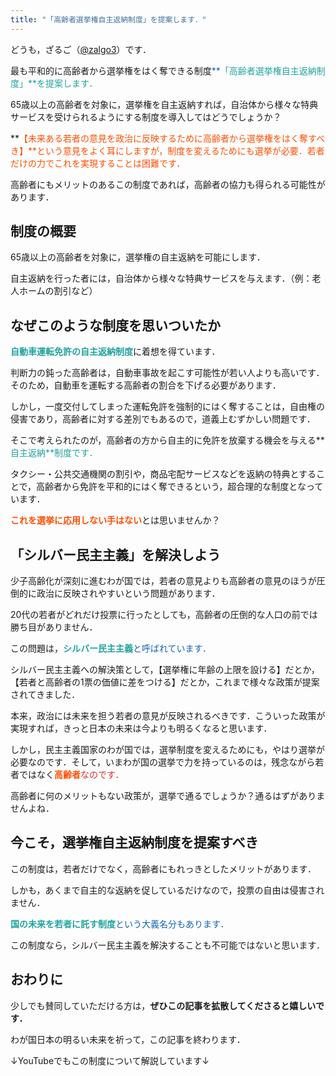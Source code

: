 ```yaml
---
title: "「高齢者選挙権自主返納制度」を提案します．"
---
```


どうも，ざるご（[@zalgo3](https://twitter.com/zalgo3)）です．

最も平和的に高齢者から選挙権をはく奪できる制度<span style="color: #1464b3;">**<span style="color: #20a39e" class="text-color">「高齢者選挙権自主返納制度」**を提案します．

65歳以上の高齢者を対象に，選挙権を自主返納すれば，自治体から様々な特典サービスを受けられるようにする制度を導入してはどうでしょうか？

**<span style="color: #d32f2f;"><span style="color: #ff4e00" class="text-color">【未来ある若者の意見を政治に反映するために高齢者から選挙権をはく奪すべき】**という意見をよく耳にしますが，制度を変えるためにも選挙が必要．若者だけの力でこれを実現することは困難です．

高齢者にもメリットのあるこの制度であれば，高齢者の協力も得られる可能性があります．

## 制度の概要

65歳以上の高齢者を対象に，選挙権の自主返納を可能にします．

自主返納を行った者には，自治体から様々な特典サービスを与えます．（例：老人ホームの割引など）

## なぜこのような制度を思いついたか

**<span style="color: #1464b3;"><span style="color: #20a39e" class="text-color">自動車運転免許の自主返納制度**に着想を得ています．

判断力の鈍った高齢者は，自動車事故を起こす可能性が若い人よりも高いです．そのため，自動車を運転する高齢者の割合を下げる必要があります．

しかし，一度交付してしまった運転免許を強制的にはく奪することは，自由権の侵害であり，高齢者に対する差別でもあるので，道義上むずかしい問題です．

そこで考えられたのが，高齢者の方から自主的に免許を放棄する機会を与える**<span style="color: #1464b3;"><span style="color: #20a39e" class="text-color">自主返納**制度です．

タクシー・公共交通機関の割引や，商品宅配サービスなどを返納の特典とすることで，高齢者から免許を平和的にはく奪できるという，超合理的な制度となっています．

**<span style="color: #d32f2f;"><span style="color: #ff4e00" class="text-color">これを選挙に応用しない手はない**とは思いませんか？

## 「シルバー民主主義」を解決しよう

少子高齢化が深刻に進むわが国では，若者の意見よりも高齢者の意見のほうが圧倒的に政治に反映されやすいという問題があります．

20代の若者がどれだけ投票に行ったとしても，高齢者の圧倒的な人口の前では勝ち目がありません．

この問題は，<span style="color: #1464b3;">**<span style="color: #20a39e" class="text-color">シルバー民主主義**と呼ばれています．

シルバー民主主義への解決策として，【選挙権に年齢の上限を設ける】だとか，【若者と高齢者の1票の価値に差をつける】だとか，これまで様々な政策が提案されてきました．

本来，政治には未来を担う若者の意見が反映されるべきです．こういった政策が実現すれば，きっと日本の未来は今よりも明るくなると思います．

しかし，民主主義国家のわが国では，選挙制度を変えるためにも，やはり選挙が必要なのです．そして，いまわが国の選挙で力を持っているのは，残念ながら若者ではなく<span style="color: #d32f2f;">**<span style="color: #ff4e00" class="text-color">高齢者**なのです．

高齢者に何のメリットもない政策が，選挙で通るでしょうか？通るはずがありませんよね．

## 今こそ，選挙権自主返納制度を提案すべき

この制度は，若者だけでなく，高齢者にもれっきとしたメリットがあります．

しかも，あくまで自主的な返納を促しているだけなので，投票の自由は侵害されません．

<span style="color: #1464b3;">**<span style="color: #20a39e" class="text-color">国の未来を若者に託す制度**という大義名分もあります．

この制度なら，シルバー民主主義を解決することも不可能ではないと思います．

## おわりに

少しでも賛同していただける方は，**ぜひこの記事を拡散してくださると嬉しいです．**

わが国日本の明るい未来を祈って，この記事を終わります．

↓YouTubeでもこの制度について解説しています↓

<figure></figure>